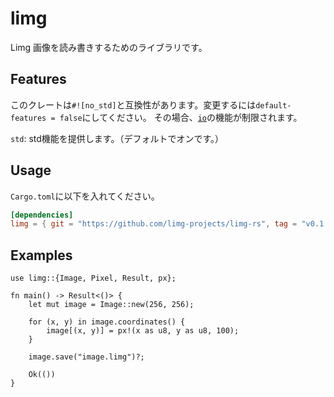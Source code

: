 # limg
Limg 画像を読み書きするためのライブラリです。

## Features
このクレートは`#![no_std]`と互換性があります。変更するには`default-features = false`にしてください。
その場合、[`io`]の機能が制限されます。

`std`: std機能を提供します。（デフォルトでオンです。）

[`alloc`]: https://doc.rust-lang.org/alloc/
[`io`]: https://doc.rust-lang.org/std/io/index.html

## Usage 
`Cargo.toml`に以下を入れてください。

```toml
[dependencies]
limg = { git = "https://github.com/limg-projects/limg-rs", tag = "v0.1.1" }
```

## Examples

```rust,no_run
use limg::{Image, Pixel, Result, px};

fn main() -> Result<()> {
    let mut image = Image::new(256, 256);

    for (x, y) in image.coordinates() {
        image[(x, y)] = px!(x as u8, y as u8, 100);
    }
    
    image.save("image.limg")?;

    Ok(())
}
```
